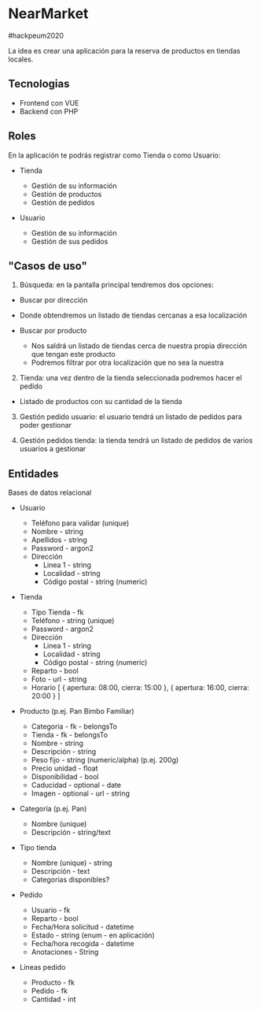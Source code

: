 # NearMarket
#hackpeum2020

La idea es crear una aplicación para la reserva de productos en tiendas locales.

## Tecnologias

- Frontend con VUE
- Backend con PHP

## Roles

En la aplicación te podrás registrar como Tienda o como Usuario:

- Tienda
  - Gestión de su información
  - Gestión de productos
  - Gestión de pedidos

- Usuario
  - Gestión de su información
  - Gestión de sus pedidos

## "Casos de uso"

1. Búsqueda: en la pantalla principal tendremos dos opciones:

 - Buscar por dirección
  - Donde obtendremos un listado de tiendas cercanas a esa localización

- Buscar por producto
  - Nos saldrá un listado de tiendas cerca de nuestra propia dirección que tengan este producto
  - Podremos filtrar por otra localización que no sea la nuestra
  
2. Tienda: una vez dentro de la tienda seleccionada podremos hacer el pedido

- Listado de productos con su cantidad de la tienda

3. Gestión pedido usuario: el usuario tendrá un listado de pedidos para poder gestionar

4. Gestión pedidos tienda: la tienda tendrá un listado de pedidos de varios usuarios a gestionar

## Entidades

Bases de datos relacional

- Usuario
  - Teléfono para validar (unique)
  - Nombre - string
  - Apellidos - string
  - Password - argon2
  - Dirección
    - Linea 1 - string
    - Localidad - string
    - Código postal - string (numeric)

- Tienda
  - Tipo Tienda - fk
  - Teléfono - string (unique)
  - Password - argon2
  - Dirección
    - Linea 1 - string
    - Localidad - string
    - Código postal - string (numeric)
  - Reparto - bool
  - Foto - url - string  
  - Horario
    [
        { apertura: 08:00, cierra: 15:00 },
        { apertura: 16:00, cierra: 20:00 }
    ]

- Producto (p.ej. Pan Bimbo Familiar)
  - Categoria - fk - belongsTo
  - Tienda - fk - belongsTo
  - Nombre - string
  - Descripción - string
  - Peso fijo - string (numeric/alpha) (p.ej. 200g)
  - Precio unidad - float
  - Disponibilidad - bool
  - Caducidad - optional - date  
  - Imagen - optional - url - string

- Categoría (p.ej. Pan)
  - Nombre (unique)
  - Descripción - string/text

- Tipo tienda
  - Nombre (unique) - string
  - Descripción - text
  - Categorias disponibles?

- Pedido
  - Usuario - fk
  - Reparto - bool
  - Fecha/Hora solicitud - datetime
  - Estado - string (enum - en aplicación)
  - Fecha/hora recogida - datetime
  - Anotaciones - String

- Líneas pedido
  - Producto - fk
  - Pedido - fk  
  - Cantidad - int